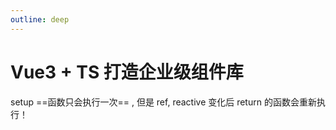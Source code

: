```yaml
---
outline: deep
---
```


# Vue3 + TS 打造企业级组件库

setup ==函数只会执行一次== , 但是 ref, reactive 变化后 return 的函数会重新执行！
